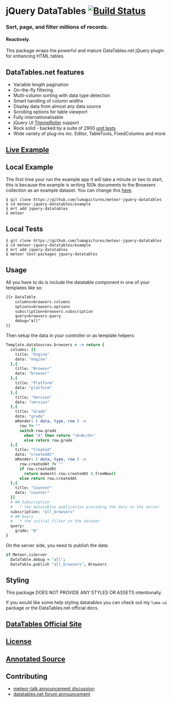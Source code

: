 # jQuery DataTables [![Build Status](https://travis-ci.org/LumaPictures/meteor-jquery-datatables.svg?branch=dev)](https://travis-ci.org/LumaPictures/meteor-jquery-datatables)
### Sort, page, and filter millions of records.
#### Reactively.

This package wraps the powerful and mature DataTables.net jQuery plugin for enhancing HTML tables.

## DataTables.net features

* Variable length pagination
* On-the-fly filtering
* Multi-column sorting with data type detection
* Smart handling of column widths
* Display data from almost any data source
* Scrolling options for table viewport
* Fully internationalisable
* jQuery UI [ThemeRoller](http://datatables.net/styling/themes) support
* Rock solid - backed by a suite of 2900 [unit tests](http://datatables.net/development/testing)
* Wide variety of plug-ins inc. Editor, TableTools, FixedColumns and more

## [Live Example](http://jquery-datatables.meteor.com)

## Local Example

The first time your run the example app it will take a minute or two to start, this is because the example is writing
100k documents to the Browsers collection as an example dataset. You can change this [here](https://github.com/LumaPictures/meteor-jquery-datatables/blob/master/example/lib/browsers.coffee).


```
$ git clone https://github.com/lumapictures/meteor-jquery-datatables
$ cd meteor-jquery-datatables/example
$ mrt add jquery-datatables
$ meteor
```

## Local Tests
```
$ git clone https://github.com/lumapictures/meteor-jquery-datatables
$ cd meteor-jquery-datatables/example
$ mrt add jquery-datatables
$ meteor test-packages jquery-datatables
```

## Usage

All you have to do is include the datatable component in one of your templates like so:

```html
{{> DataTable
    columns=browsers.columns
    options=browsers.options
    subscription=browsers.subscription
    query=browsers.query
    debug="all"
}}
```

Then setup the data in your controller or as template helpers:

```coffeescript
Template.dataSources.browsers = -> return {
  columns: [{
    title: "Engine"
    data: "engine"
  },{
    title: "Browser"
    data: "browser"
  },{
    title: "Platform"
    data: "platform"
  },{
    title: "Version"
    data: "version"
  },{
    title: "Grade"
    data: "grade"
    mRender: ( data, type, row ) ->
      row ?= ""
      switch row.grade
        when "A" then return "<b>A</b>"
        else return row.grade
  },{
    title: "Created"
    data: "createdAt"
    mRender: ( data, type, row ) ->
      row.createdAt ?= ""
      if row.createdAt
        return moment( row.createdAt ).fromNow()
      else return row.createdAt
  },{
    title: "Counter"
    data: "counter"
  }]
  # ## Subscription
  #   * the datatables publication providing the data on the server
  subscription: "all_browsers"
  # ## Query
  #   * the initial filter on the dataset
  query:
    grade: "A"
}
```

On the server side, you need to publish the data:

```coffeescript
if Meteor.isServer
  DataTable.debug = "all";
  DataTable.publish "all_browsers", Browsers
```

## Styling

This package DOES NOT PROVIDE ANY STYLES OR ASSETS intentionally.

If you would like some help styling datatables you can check out my `luma-ui` package or the DataTables.net official docs.

## [DataTables Official Site](https://datatables.net/)
## [License](https://github.com/lumapictures/meteor-jquery-datatables/LICENSE.md)
## [Annotated Source](http://lumapictures.github.io/meteor-jquery-datatables)

## Contributing
* [meteor-talk announcement discussion](https://groups.google.com/d/msg/meteor-talk/nhulj4Zh1fU/ju1J1Nq6_eQJ)
* [datatables.net forum announcement](https://datatables.net/forums/discussion/20525/annoucement-reactive-datatables-for-meteorjs)
